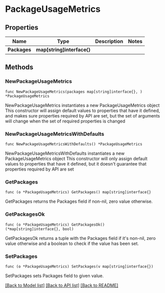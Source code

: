 # PackageUsageMetrics

## Properties

Name | Type | Description | Notes
------------ | ------------- | ------------- | -------------
**Packages** | **map[string]interface{}** |  | 

## Methods

### NewPackageUsageMetrics

`func NewPackageUsageMetrics(packages map[string]interface{}, ) *PackageUsageMetrics`

NewPackageUsageMetrics instantiates a new PackageUsageMetrics object
This constructor will assign default values to properties that have it defined,
and makes sure properties required by API are set, but the set of arguments
will change when the set of required properties is changed

### NewPackageUsageMetricsWithDefaults

`func NewPackageUsageMetricsWithDefaults() *PackageUsageMetrics`

NewPackageUsageMetricsWithDefaults instantiates a new PackageUsageMetrics object
This constructor will only assign default values to properties that have it defined,
but it doesn't guarantee that properties required by API are set

### GetPackages

`func (o *PackageUsageMetrics) GetPackages() map[string]interface{}`

GetPackages returns the Packages field if non-nil, zero value otherwise.

### GetPackagesOk

`func (o *PackageUsageMetrics) GetPackagesOk() (*map[string]interface{}, bool)`

GetPackagesOk returns a tuple with the Packages field if it's non-nil, zero value otherwise
and a boolean to check if the value has been set.

### SetPackages

`func (o *PackageUsageMetrics) SetPackages(v map[string]interface{})`

SetPackages sets Packages field to given value.



[[Back to Model list]](../README.md#documentation-for-models) [[Back to API list]](../README.md#documentation-for-api-endpoints) [[Back to README]](../README.md)


